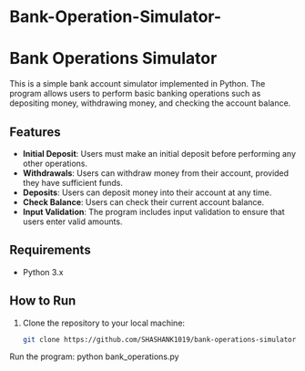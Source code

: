 # Bank-Operation-Simulator-

# Bank Operations Simulator

This is a simple bank account simulator implemented in Python. The program allows users to perform basic banking operations such as depositing money, withdrawing money, and checking the account balance.

## Features

- **Initial Deposit**: Users must make an initial deposit before performing any other operations.
- **Withdrawals**: Users can withdraw money from their account, provided they have sufficient funds.
- **Deposits**: Users can deposit money into their account at any time.
- **Check Balance**: Users can check their current account balance.
- **Input Validation**: The program includes input validation to ensure that users enter valid amounts.

## Requirements

- Python 3.x

## How to Run

1. Clone the repository to your local machine:

   ```bash
   git clone https://github.com/SHASHANK1019/bank-operations-simulator.git

Run the program:
   python bank_operations.py
